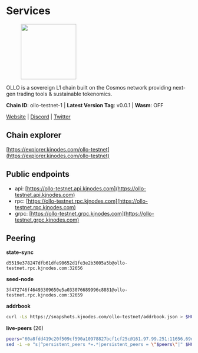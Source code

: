 # Services

<figure><img src="https://raw.githubusercontent.com/kj89/testnet_manuals/main/pingpub/logos/ollo.png" width="150" alt=""><figcaption></figcaption></figure>

OLLO is a sovereign L1 chain built on the Cosmos network providing  next-gen trading tools & sustainable tokenomics.

**Chain ID**: ollo-testnet-1 | **Latest Version Tag**: v0.0.1 | **Wasm**: OFF

[Website](https://www.ollostation.zone) | [Discord](https://discord.com/invite/GxBqZ9mSSm) | [Twitter](https://twitter.com/OLLOStation)




## Chain explorer
[https://explorer.kjnodes.com/ollo-testnet](https://explorer.kjnodes.com/ollo-testnet)

## Public endpoints

* api: [https://ollo-testnet.api.kjnodes.com](https://ollo-testnet.api.kjnodes.com)
* rpc: [https://ollo-testnet.rpc.kjnodes.com](https://ollo-testnet.rpc.kjnodes.com)
* grpc: [https://ollo-testnet.grpc.kjnodes.com](https://ollo-testnet.grpc.kjnodes.com)

## Peering

**state-sync**

```text
d5519e378247dfb61dfe90652d1fe3e2b3005a5b@ollo-testnet.rpc.kjnodes.com:32656
```

**seed-node**

```text
3f472746f46493309650e5a033076689996c8881@ollo-testnet.rpc.kjnodes.com:32659
```

**addrbook**
```bash
curl -Ls https://snapshots.kjnodes.com/ollo-testnet/addrbook.json > $HOME/.ollo/config/addrbook.json
```

**live-peers** (26)
```bash
peers="60a8fdd419c20f509cf590a10978827bcf1cf25c@161.97.99.251:11656,69d2c02f413bea1376f5398646f0c2ce0f82d62e@141.94.73.93:26656,dd577d8f2e997d7e70495640aff124ddb70d1a21@95.217.192.222:26656,d5519e378247dfb61dfe90652d1fe3e2b3005a5b@65.109.68.190:32656,3ea40f63890f10272201edf96d2a49e197e52091@65.108.105.48:18156,da8d3ca8e1c147f0037b1c43ad3de7174f5ec1b7@209.145.59.224:26656,0f99f7481a1b49701866ddbdfe71dc3b2fd792d8@109.123.244.56:26626,2a8f0fada8b8b71b8154cf30ce44aebea1b5fe3d@162.19.238.122:26656,42beefd08b5f8580177d1506220db3a548090262@65.108.195.29:26116,771cfca799033e327511b25ae77784e02818d77f@65.108.101.4:23486,536c816c0d32ceb601fcf047284f65dc68c0513a@65.21.134.202:26626,a553ae4af55d127300dd707a46e715b47a82610a@65.21.131.215:26626,ad204b3422acb2e9a364941e540c99203ec22c5c@212.23.222.93:26656,517786f9e5e9caf196fed64c2130528e0ef59643@65.109.70.23:18156,43da48176665407ebbe40f809a0ec2c84ab0579e@65.109.24.121:26656,dba5e8b41c4e369418f83a449966e4eb7ca05cd4@65.109.23.114:18156,5c2a752c9b1952dbed075c56c600c3a79b58c395@195.3.220.135:27006,9865c6e15faced6643adc228e3a59744e1b4e277@116.203.29.162:46656,141456b9be6a468c262d126a275a804c7799f84a@62.171.143.40:23656,1d576b61c0c56a9b6ef6dabf336fd3cf04c017b1@95.217.223.85:15656,ef8863e006ba8eaea3aa8b780b01b82b401d7bd9@84.46.252.45:56656,1cc735dffbe3861336f07bf9f1bc29c42e0e4a55@37.187.78.201:32656,ab89596768849d679ed11a9e1848224760a278cc@83.171.248.175:32656,7dc63d58dccf6777206d5cdbc1ec1b9ba5221bd5@65.108.97.58:15656,8c4a28db4a9f4a37725d504d6f87fb5e1aee0266@49.12.216.13:46656,ade4d8bc8cbe014af6ebdf3cb7b1e9ad36f412c0@176.9.82.221:18156"
sed -i -e "s|^persistent_peers *=.*|persistent_peers = \"$peers\"|" $HOME/.ollo/config/config.toml
```
